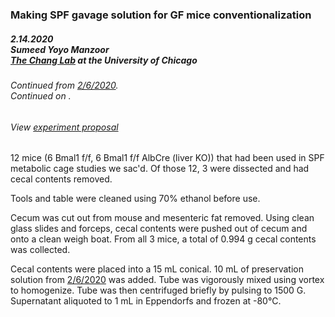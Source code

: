 ### Making SPF gavage solution for GF mice conventionalization
##### 2.14.2020<br>Sumeed Yoyo Manzoor<br>[The Chang Lab](https://changlab.uchicago.edu/) at the University of Chicago
###### Continued from [2/6/2020](2020.02.06.md).<br>Continued on []().
###### View [experiment proposal](../projects/obesityproject/proposal.md)

12 mice (6 Bmal1 f/f, 6 Bmal1 f/f AlbCre (liver KO)) that had been used in SPF metabolic cage studies we sac'd. Of those 12, 3 were dissected and had cecal contents removed.

Tools and table were cleaned using 70% ethanol before use.

Cecum was cut out from mouse and mesenteric fat removed. Using clean glass slides and forceps, cecal contents were pushed out of cecum and onto a clean weigh boat. From all 3 mice, a total of 0.994 g cecal contents was collected.

Cecal contents were placed into a 15 mL conical. 10 mL of preservation solution from [2/6/2020](2020.2.6.md) was added. Tube was vigorously mixed using vortex to homogenize. Tube was then centrifuged briefly by pulsing to 1500 G. Supernatant aliquoted to 1 mL in Eppendorfs and frozen at -80°C.
